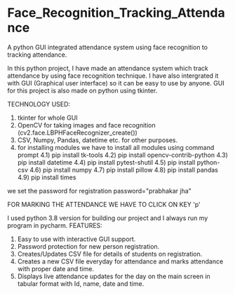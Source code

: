 # Face_Recognition_Tracking_Attendance
A python GUI integrated attendance system using face recognition to tracking attendance.

In this python project, I have made an attendance system which track attendance by using face recognition technique. I have also intergrated it with GUI (Graphical user interface) so it can be easy to use by anyone. GUI for this project is also made on python using tkinter.

TECHNOLOGY USED:
1) tkinter for whole GUI
2) OpenCV for taking images and face recognition (cv2.face.LBPHFaceRecognizer_create())
3) CSV, Numpy, Pandas, datetime etc. for other purposes.
4) for installing modules we have to install all modules using command prompt
     4.1) pip install tk-tools
     4.2) pip install opencv-contrib-python
     4.3) pip install datetime
     4.4) pip install pytest-shutil
     4.5) pip install python-csv
     4.6) pip install numpy
     4.7) pip install pillow 
     4.8) pip install pandas
     4.9) pip install times

we  set the password for registration
password="prabhakar jha"

FOR MARKING THE ATTENDANCE WE HAVE TO CLICK ON KEY 'p'


I used python 3.8 version for building our project and I always run my program in pycharm.
FEATURES:
1) Easy to use with interactive GUI support.
2) Password protection for new person registration.
3) Creates/Updates CSV file for details of students on registration.
4) Creates a new CSV file everyday for attendance and marks attendance with proper date and time.
5) Displays live attendance updates for the day on the main screen in tabular format with Id, name, date and time.